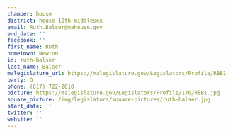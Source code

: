 ```yaml
---
chamber: house
district: house-12th-middlesex
email: Ruth.Balser@mahouse.gov
end_date: ''
facebook: ''
first_name: Ruth
hometown: Newton
id: ruth-balser
last_name: Balser
malegislature_url: https://malegislature.gov/Legislators/Profile/RBB1
party: D
phone: (617) 722-2810
picture: https://malegislature.gov/Legislators/Profile/170/RBB1.jpg
square_picture: /img/legislators/square-pictures/ruth-balser.jpg
start_date: ''
twitter: ''
website: ''
---
```

